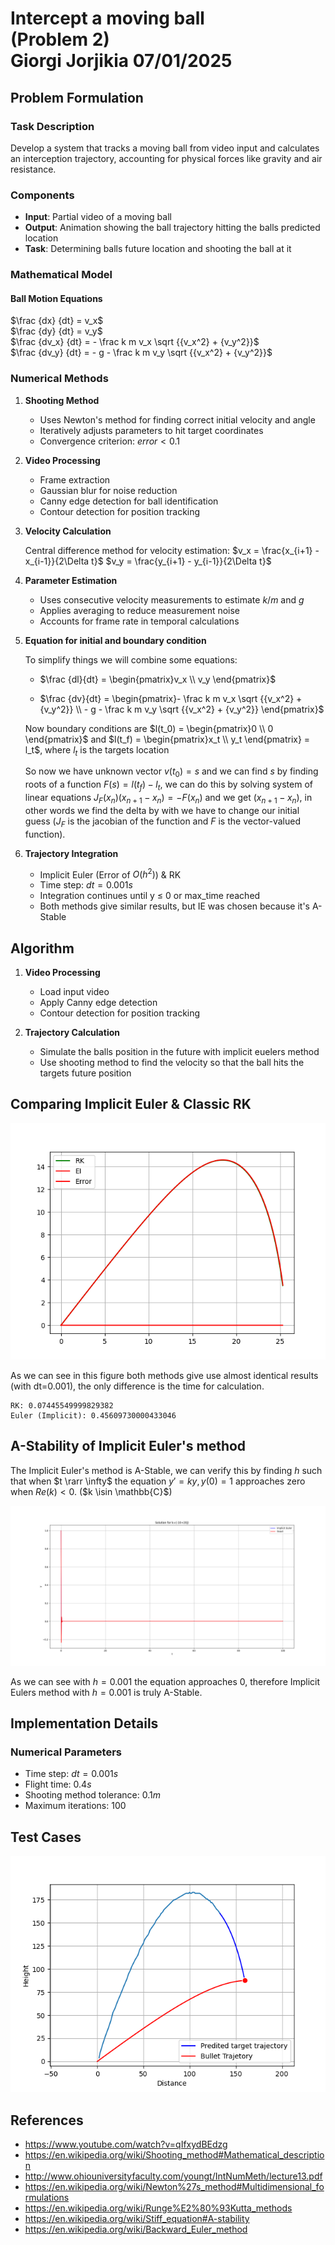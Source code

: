 # Intercept a moving ball<br>(Problem 2)<br>Giorgi Jorjikia 07/01/2025

## Problem Formulation

### Task Description

Develop a system that tracks a moving ball from video input and calculates an interception trajectory, accounting for physical forces like gravity and air resistance.

### Components

- **Input**: Partial video of a moving ball
- **Output**: Animation showing the ball trajectory hitting the balls predicted location
- **Task**: Determining balls future location and shooting the ball at it

### Mathematical Model

#### Ball Motion Equations

$\frac {dx} {dt} = v_x$\
$\frac {dy} {dt} = v_y$\
$\frac {dv_x} {dt} = - \frac k m v_x \sqrt {{v_x^2} + {v_y^2}}$\
$\frac {dv_y} {dt} = - g - \frac k m v_y \sqrt {{v_x^2} + {v_y^2}}$

### Numerical Methods

1. **Shooting Method**
   - Uses Newton's method for finding correct initial velocity and angle
   - Iteratively adjusts parameters to hit target coordinates
   - Convergence criterion: $error < 0.1$

2. **Video Processing**
    - Frame extraction
    - Gaussian blur for noise reduction
    - Canny edge detection for ball identification
    - Contour detection for position tracking

3. **Velocity Calculation**

    Central difference method for velocity estimation:
    $v_x = \frac{x_{i+1} - x_{i-1}}{2\Delta t}$
    $v_y = \frac{y_{i+1} - y_{i-1}}{2\Delta t}$

4. **Parameter Estimation**
    - Uses consecutive velocity measurements to estimate $k/m$ and $g$
    - Applies averaging to reduce measurement noise
    - Accounts for frame rate in temporal calculations

5. **Equation for initial and boundary condition**

    To simplify things we will combine some equations:

    - $\frac {dl}{dt} = \begin{pmatrix}v_x \\ v_y \end{pmatrix}$

    - $\frac {dv}{dt} = \begin{pmatrix}- \frac k m v_x \sqrt {{v_x^2} + {v_y^2}} \\ - g - \frac k m v_y \sqrt {{v_x^2} + {v_y^2}} \end{pmatrix}$

    Now boundary conditions are $l(t_0) = \begin{pmatrix}0 \\ 0 \end{pmatrix}$ and $l(t_f) = \begin{pmatrix}x_t \\ y_t \end{pmatrix} = l_t$, where $l_t$ is the targets location

    So now we have unknown vector $v(t_0) = s$ and we can find $s$ by finding roots of a function $F(s) = l(t_f) - l_t$, we can do this by solving system of linear equations $J_F(x_n)(x_{n+1}-x_n)=-F(x_n)$ and we get $(x_{n+1}-x_n)$, in other words we find the delta by with we have to change our initial guess ($J_F$ is the jacobian of the function and $F$ is the vector-valued function).

6. **Trajectory Integration**
    - Implicit Euler (Error of $O(h^2)$) & RK
    - Time step: $dt = 0.001s$
    - Integration continues until y ≤ 0 or max_time reached
    - Both methods give similar results, but IE was chosen because it's A-Stable

## Algorithm

1. **Video Processing**
    - Load input video
    - Apply Canny edge detection
    - Contour detection for position tracking

2. **Trajectory Calculation**
    - Simulate the balls position in the future with implicit euelers method
    - Use shooting method to find the velocity so that the ball hits the targets future position

## Comparing Implicit Euler & Classic RK

!["Compare"](compare.png "Compare")

As we can see in this figure both methods give use almost identical results (with dt=0.001), the only difference is the time for calculation.

```text
RK: 0.07445549999829382
Euler (Implicit): 0.45609730000433046
```
## A-Stability of Implicit Euler's method

The Implicit Euler's method is A-Stable, we can verify this by finding $h$ such that when  $t \rarr \infty$ the equation $y' = ky, y(0)=1$ approaches zero when $Re(k)<0$. ($k \isin \mathbb{C}$)

!["Example"](AStable.png "AStable")

As we can see with $h=0.001$ the equation approaches 0, therefore Implicit Eulers method with $h=0.001$ is truly A-Stable.

## Implementation Details

### Numerical Parameters

- Time step: $dt = 0.001s$
- Flight time: $0.4s$
- Shooting method tolerance: $0.1m$
- Maximum iterations: $100$

## Test Cases

!["Example"](FIgure_1.png "Example")

## References

- <https://www.youtube.com/watch?v=qIfxydBEdzg>
- <https://en.wikipedia.org/wiki/Shooting_method#Mathematical_description>
- <http://www.ohiouniversityfaculty.com/youngt/IntNumMeth/lecture13.pdf>
- <https://en.wikipedia.org/wiki/Newton%27s_method#Multidimensional_formulations>
- <https://en.wikipedia.org/wiki/Runge%E2%80%93Kutta_methods>
- <https://en.wikipedia.org/wiki/Stiff_equation#A-stability>
- <https://en.wikipedia.org/wiki/Backward_Euler_method>
